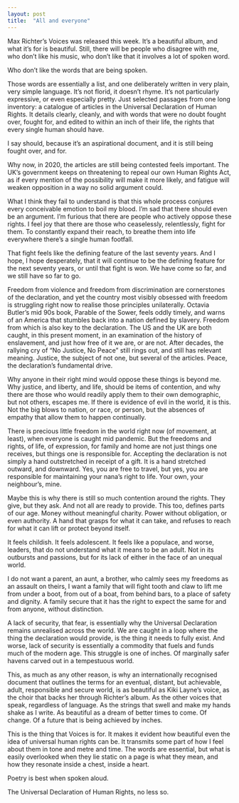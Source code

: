 ```yaml
---
layout: post
title:  "All and everyone"
---
```




Max Richter’s Voices was released this week. It’s a beautiful album, and what it’s for is beautiful. Still, there will be people who disagree with me, who don’t like his music, who don’t like that it involves a lot of spoken word. 

Who don’t like the words that are being spoken. 

Those words are essentially a list, and one deliberately written in very plain, very simple language. It’s not florid, it doesn’t rhyme. It’s not particularly expressive, or even especially pretty. Just selected passages from one long inventory: a catalogue of articles in the Universal Declaration of Human Rights.  It details clearly, cleanly, and with words that were no doubt fought over, fought for, and edited to within an inch of their life, the rights that every single human should have. 

I say should, because it’s an aspirational document, and it is still being fought over, and for. 

Why now, in 2020, the articles are still being contested feels important. The UK’s government keeps on threatening to repeal our own Human Rights Act, as if every mention of the possibility will make it more likely, and fatigue will weaken opposition in a way no solid argument could. 

What I think they fail to understand is that this whole process conjures every conceivable emotion to boil my blood. I’m sad that there should even be an argument. I’m furious that there are people who actively oppose these rights. I feel joy that there are those who ceaselessly, relentlessly, fight for them. To constantly expand their reach, to breathe them into life everywhere there’s a single human footfall.

That fight feels like the defining feature of the last seventy years. And I hope, I hope desperately, that it will continue to be the defining feature for the next seventy years, or until that fight is won. We have come so far, and we still have so far to go. 

Freedom from violence and freedom from discrimination are cornerstones of the declaration, and yet the country most visibly obsessed with freedom is struggling right now to realise those principles unilaterally. Octavia Butler’s mid 90s book, Parable of the Sower, feels oddly timely, and warns of an America that stumbles back into a nation defined by slavery. Freedom from which is also key to the declaration. The US and the UK are both caught, in this present moment, in an examination of the history of enslavement, and just how free of it we are, or are not.  After decades, the rallying cry of “No Justice, No Peace” still rings out, and still has relevant meaning. Justice, the subject of not one, but several of the articles. Peace, the declaration’s fundamental drive.

Why anyone in their right mind would oppose these things is beyond me. Why justice, and liberty, and life, should be items of contention, and why there are those who would readily apply them to their own demographic, but not others, escapes me. If there is evidence of evil in the world, it is this. Not the big blows to nation, or race, or person, but the absences of empathy that allow them to happen continually. 

There is precious little freedom in the world right now (of movement, at least), when everyone is caught mid pandemic. But the freedoms and rights, of life, of expression, for family and home are not just things one receives, but things one is responsible for. Accepting the declaration is not simply a hand outstretched in receipt of a gift. It is a hand stretched outward, and downward.  Yes, you are free to travel, but yes, you are responsible for maintaining your nana’s right to life. Your own, your neighbour’s, mine. 

Maybe this is why there is still so much contention around the rights.  They give, but they ask. And not all are ready to provide. This too, defines parts of our age. Money without meaningful charity. Power without obligation, or even authority. A hand that grasps for what it can take, and refuses to reach for what it can lift or protect beyond itself.

It feels childish. It feels adolescent. It feels like a populace, and worse, leaders, that do not understand what it means to be an adult.  Not in its outbursts and passions, but for its lack of either in the face of an unequal world. 

I do not want a parent, an aunt, a brother, who calmly sees my freedoms as an assault on theirs, I want a family that will fight tooth and claw to lift me from under a boot, from out of a boat, from behind bars, to a place of safety and dignity. A family secure that it has the right to expect the same for and from anyone, without distinction.

A lack of security, that fear, is essentially why the Universal Declaration remains unrealised across the world. We are caught in a loop where the thing the declaration would provide, is the thing it needs to fully exist. And worse, lack of security is essentially a commodity that fuels and funds much of the modern age. This struggle is one of inches. Of marginally safer havens carved out in a tempestuous world. 

This, as much as any other reason, is why an internationally recognised document that outlines the terms for an eventual, distant, but achievable, adult, responsible and secure world, is as beautiful as Kiki Layne’s voice, as the choir that backs her through Richter’s album. As the other voices that speak, regardless of language. As the strings that swell and make my hands shake as I write. As beautiful as a dream of better times to come. Of change. Of a future that is being achieved by inches.

This is the thing that Voices is for. It makes it evident how beautiful even the idea of universal human rights can be. It transmits some part of how I feel about them in tone and metre and time. The words are essential, but what is easily overlooked when they lie static on a page is what they mean, and how they resonate inside a chest, inside a heart. 

Poetry is best when spoken aloud.

The Universal Declaration of Human Rights, no less so. 

